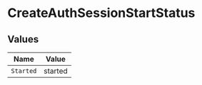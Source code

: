 # CreateAuthSessionStartStatus


## Values

| Name      | Value     |
| --------- | --------- |
| `Started` | started   |